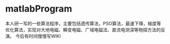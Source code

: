 # matlabProgram
本人研一写的一些算法程序，主要包括遗传算法，PSO算法，最速下降，梯度等优化算法，实现对大地电磁、瞬变电磁、广域电磁法、直流电测深等物探方法的反演。
今后有时间慢慢写WIKI
